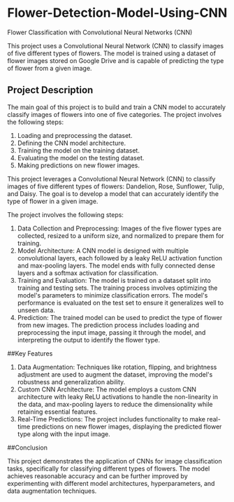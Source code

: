 # Flower-Detection-Model-Using-CNN

Flower Classification with Convolutional Neural Networks (CNN)

This project uses a Convolutional Neural Network (CNN) to classify images of five different types of flowers. The model is trained using a dataset of flower images stored on Google Drive and is capable of predicting the type of flower from a given image.

## Project Description

The main goal of this project is to build and train a CNN model to accurately classify images of flowers into one of five categories. The project involves the following steps:

1. Loading and preprocessing the dataset.
2. Defining the CNN model architecture.
3. Training the model on the training dataset.
4. Evaluating the model on the testing dataset.
5. Making predictions on new flower images.

This project leverages a Convolutional Neural Network (CNN) to classify images of five different types of flowers: Dandelion, Rose, Sunflower, Tulip, and Daisy. The goal is to develop a model that can accurately identify the type of flower in a given image.

The project involves the following steps:

1. Data Collection and Preprocessing: Images of the five flower types are collected, resized to a uniform size, and normalized to prepare them for training.
2. Model Architecture: A CNN model is designed with multiple convolutional layers, each followed by a leaky ReLU activation function and max-pooling layers. The model ends with fully connected dense layers and a softmax activation for classification.
3. Training and Evaluation: The model is trained on a dataset split into training and testing sets. The training process involves optimizing the model's parameters to minimize classification errors. The model's performance is evaluated on the test set to ensure it generalizes well to unseen data.
4. Prediction: The trained model can be used to predict the type of flower from new images. The prediction process includes loading and preprocessing the input image, passing it through the model, and interpreting the output to identify the flower type.

   
##Key Features

1. Data Augmentation: Techniques like rotation, flipping, and brightness adjustment are used to augment the dataset, improving the model's robustness and generalization ability.
2. Custom CNN Architecture: The model employs a custom CNN architecture with leaky ReLU activations to handle the non-linearity in the data, and max-pooling layers to reduce the dimensionality while retaining essential features.
3. Real-Time Predictions: The project includes functionality to make real-time predictions on new flower images, displaying the predicted flower type along with the input image.

##Conclusion

This project demonstrates the application of CNNs for image classification tasks, specifically for classifying different types of flowers. The model achieves reasonable accuracy and can be further improved by experimenting with different model architectures, hyperparameters, and data augmentation techniques.
